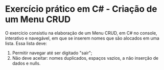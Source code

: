 # Exercício prático em C# - Criação de um Menu CRUD
O exercício consistiu na elaboração de um Menu CRUD, em C# no console, interativo e navegável, em que se inserem nomes que são alocados em uma lista. Essa lista deve:
1) Permitir navegar até ser digitado "sair";
2) Não deve aceitar: nomes duplicados, espaços vazios, a não inserção de dados e nulls.
